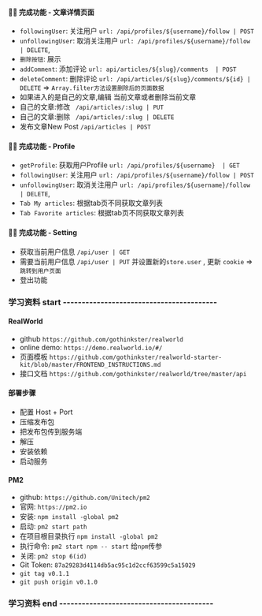 #### 🚀🚀 完成功能 - 文章详情页面
- `followingUser`: 关注用户 `url: /api/profiles/${username}/follow | POST`
- `unfollowingUser`: 取消关注用户 `url: /api/profiles/${username}/follow | DELETE`,
- `删除按钮`: 展示
- `addComment`: 添加评论 `url: api/articles/${slug}/comments  | POST`
- `deleteComment`: 删除评论 `url: /api/articles/${slug}/comments/${id} | DELETE` => `Array.filter方法设置删除后的页面数据`
- 如果进入的是自己的文章,编辑 当前文章或者删除当前文章
- 自己的文章:修改 ` /api/articles/:slug | PUT`
- 自己的文章:删除 ` /api/articles/:slug | DELETE`
- 发布文章New Post  `/api/articles | POST`

#### 🚀🚀 完成功能 - Profile
- `getProfile`: 获取用户Profile `url: /api/profiles/${username}  | GET`
- `followingUser`: 关注用户 `url: /api/profiles/${username}/follow | POST`
- `unfollowingUser`: 取消关注用户 `url: /api/profiles/${username}/follow | DELETE`,
- `Tab My articles`: 根据tab页不同获取文章列表
- `Tab Favorite articles`: 根据tab页不同获取文章列表


#### 🚀🚀 完成功能 - Setting
- 获取当前用户信息 `/api/user | GET`
- 需要当前用户信息 `/api/user | PUT` 并设置新的`store.user` , 更新 `cookie`  => `跳转到用户页面`
- 登出功能


### 学习资料 start ----------------------------------------- 
#### RealWorld
- github `https://github.com/gothinkster/realworld`
- online demo: `https://demo.realworld.io/#/`
- 页面模板 `https://github.com/gothinkster/realworld-starter-kit/blob/master/FRONTEND_INSTRUCTIONS.md`
- 接口文档 `https://github.com/gothinkster/realworld/tree/master/api`


#### 部署步骤
- 配置 Host + Port
- 压缩发布包
- 把发布包传到服务端
- 解压
- 安装依赖
- 启动服务


#### PM2
- github: `https://github.com/Unitech/pm2`
- 官网: `https://pm2.io`
- 安装: `npm install -global pm2`
- 启动: `pm2 start path`
- 在项目根目录执行 `npm install -global pm2`
- 执行命令: `pm2 start npm -- start` 给`npm`传参
- 关闭: `pm2 stop 6(id)`
- Git Token: `87a29283d4114db5ac95c1d2ccf63599c5a15029`
- `git tag v0.1.1`
- `git push origin v0.1.0`

### 学习资料 end ----------------------------------------- 

